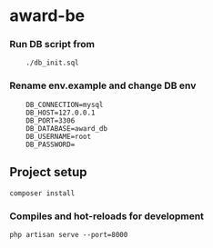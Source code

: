 # award-be

### Run DB script from
```
    ./db_init.sql
```

### Rename env.example and change DB env
```
    DB_CONNECTION=mysql
    DB_HOST=127.0.0.1
    DB_PORT=3306
    DB_DATABASE=award_db
    DB_USERNAME=root
    DB_PASSWORD=
```

## Project setup
```
composer install
```

### Compiles and hot-reloads for development
```
php artisan serve --port=8000
```
